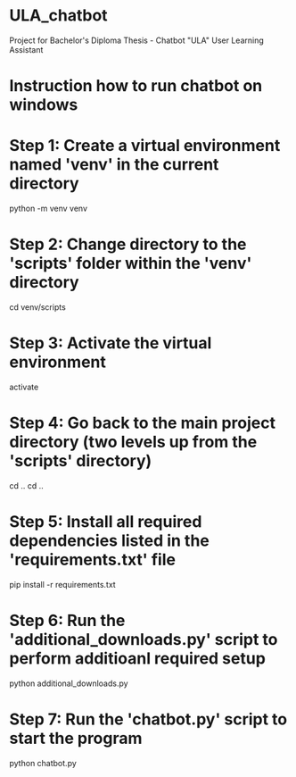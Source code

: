 # ULA_chatbot
Project for Bachelor's Diploma Thesis - Chatbot "ULA" User Learning Assistant

# Instruction how to run chatbot on windows
# Step 1: Create a virtual environment named 'venv' in the current directory
python -m venv venv

# Step 2: Change directory to the 'scripts' folder within the 'venv' directory
cd venv/scripts

# Step 3: Activate the virtual environment
activate

# Step 4: Go back to the main project directory (two levels up from the 'scripts' directory)
cd ..
cd ..

# Step 5: Install all required dependencies listed in the 'requirements.txt' file
pip install -r requirements.txt

# Step 6: Run the 'additional_downloads.py' script to perform additioanl required setup
python additional_downloads.py

# Step 7: Run the 'chatbot.py' script to start the program
python chatbot.py
